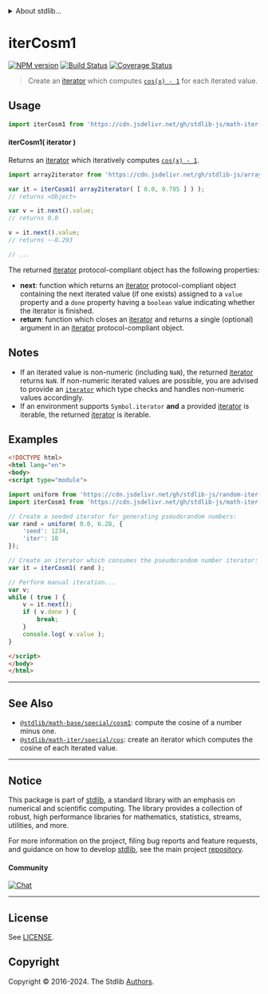 <!--

@license Apache-2.0

Copyright (c) 2020 The Stdlib Authors.

Licensed under the Apache License, Version 2.0 (the "License");
you may not use this file except in compliance with the License.
You may obtain a copy of the License at

   http://www.apache.org/licenses/LICENSE-2.0

Unless required by applicable law or agreed to in writing, software
distributed under the License is distributed on an "AS IS" BASIS,
WITHOUT WARRANTIES OR CONDITIONS OF ANY KIND, either express or implied.
See the License for the specific language governing permissions and
limitations under the License.

-->


<details>
  <summary>
    About stdlib...
  </summary>
  <p>We believe in a future in which the web is a preferred environment for numerical computation. To help realize this future, we've built stdlib. stdlib is a standard library, with an emphasis on numerical and scientific computation, written in JavaScript (and C) for execution in browsers and in Node.js.</p>
  <p>The library is fully decomposable, being architected in such a way that you can swap out and mix and match APIs and functionality to cater to your exact preferences and use cases.</p>
  <p>When you use stdlib, you can be absolutely certain that you are using the most thorough, rigorous, well-written, studied, documented, tested, measured, and high-quality code out there.</p>
  <p>To join us in bringing numerical computing to the web, get started by checking us out on <a href="https://github.com/stdlib-js/stdlib">GitHub</a>, and please consider <a href="https://opencollective.com/stdlib">financially supporting stdlib</a>. We greatly appreciate your continued support!</p>
</details>

# iterCosm1

[![NPM version][npm-image]][npm-url] [![Build Status][test-image]][test-url] [![Coverage Status][coverage-image]][coverage-url] <!-- [![dependencies][dependencies-image]][dependencies-url] -->

> Create an [iterator][mdn-iterator-protocol] which computes [`cos(x) - 1`][@stdlib/math/base/special/cosm1] for each iterated value.

<!-- Section to include introductory text. Make sure to keep an empty line after the intro `section` element and another before the `/section` close. -->

<section class="intro">

</section>

<!-- /.intro -->

<!-- Package usage documentation. -->



<section class="usage">

## Usage

```javascript
import iterCosm1 from 'https://cdn.jsdelivr.net/gh/stdlib-js/math-iter-special-cosm1@v0.2.2-esm/index.mjs';
```

#### iterCosm1( iterator )

Returns an [iterator][mdn-iterator-protocol] which iteratively computes [`cos(x) - 1`][@stdlib/math/base/special/cosm1].

```javascript
import array2iterator from 'https://cdn.jsdelivr.net/gh/stdlib-js/array-to-iterator@esm/index.mjs';

var it = iterCosm1( array2iterator( [ 0.0, 0.785 ] ) );
// returns <Object>

var v = it.next().value;
// returns 0.0

v = it.next().value;
// returns ~-0.293

// ...
```

The returned [iterator][mdn-iterator-protocol] protocol-compliant object has the following properties:

-   **next**: function which returns an [iterator][mdn-iterator-protocol] protocol-compliant object containing the next iterated value (if one exists) assigned to a `value` property and a `done` property having a `boolean` value indicating whether the iterator is finished.
-   **return**: function which closes an [iterator][mdn-iterator-protocol] and returns a single (optional) argument in an [iterator][mdn-iterator-protocol] protocol-compliant object.

</section>

<!-- /.usage -->

<!-- Package usage notes. Make sure to keep an empty line after the `section` element and another before the `/section` close. -->

<section class="notes">

## Notes

-   If an iterated value is non-numeric (including `NaN`), the returned [iterator][mdn-iterator-protocol] returns `NaN`. If non-numeric iterated values are possible, you are advised to provide an [`iterator`][mdn-iterator-protocol] which type checks and handles non-numeric values accordingly.
-   If an environment supports `Symbol.iterator` **and** a provided [iterator][mdn-iterator-protocol] is iterable, the returned [iterator][mdn-iterator-protocol] is iterable.

</section>

<!-- /.notes -->

<!-- Package usage examples. -->

<section class="examples">

## Examples

<!-- eslint no-undef: "error" -->

```html
<!DOCTYPE html>
<html lang="en">
<body>
<script type="module">

import uniform from 'https://cdn.jsdelivr.net/gh/stdlib-js/random-iter-uniform@esm/index.mjs';
import iterCosm1 from 'https://cdn.jsdelivr.net/gh/stdlib-js/math-iter-special-cosm1@v0.2.2-esm/index.mjs';

// Create a seeded iterator for generating pseudorandom numbers:
var rand = uniform( 0.0, 6.28, {
    'seed': 1234,
    'iter': 10
});

// Create an iterator which consumes the pseudorandom number iterator:
var it = iterCosm1( rand );

// Perform manual iteration...
var v;
while ( true ) {
    v = it.next();
    if ( v.done ) {
        break;
    }
    console.log( v.value );
}

</script>
</body>
</html>
```

</section>

<!-- /.examples -->

<!-- Section to include cited references. If references are included, add a horizontal rule *before* the section. Make sure to keep an empty line after the `section` element and another before the `/section` close. -->

<section class="references">

</section>

<!-- /.references -->

<!-- Section for related `stdlib` packages. Do not manually edit this section, as it is automatically populated. -->

<section class="related">

* * *

## See Also

-   <span class="package-name">[`@stdlib/math-base/special/cosm1`][@stdlib/math/base/special/cosm1]</span><span class="delimiter">: </span><span class="description">compute the cosine of a number minus one.</span>
-   <span class="package-name">[`@stdlib/math-iter/special/cos`][@stdlib/math/iter/special/cos]</span><span class="delimiter">: </span><span class="description">create an iterator which computes the cosine of each iterated value.</span>

</section>

<!-- /.related -->

<!-- Section for all links. Make sure to keep an empty line after the `section` element and another before the `/section` close. -->


<section class="main-repo" >

* * *

## Notice

This package is part of [stdlib][stdlib], a standard library with an emphasis on numerical and scientific computing. The library provides a collection of robust, high performance libraries for mathematics, statistics, streams, utilities, and more.

For more information on the project, filing bug reports and feature requests, and guidance on how to develop [stdlib][stdlib], see the main project [repository][stdlib].

#### Community

[![Chat][chat-image]][chat-url]

---

## License

See [LICENSE][stdlib-license].


## Copyright

Copyright &copy; 2016-2024. The Stdlib [Authors][stdlib-authors].

</section>

<!-- /.stdlib -->

<!-- Section for all links. Make sure to keep an empty line after the `section` element and another before the `/section` close. -->

<section class="links">

[npm-image]: http://img.shields.io/npm/v/@stdlib/math-iter-special-cosm1.svg
[npm-url]: https://npmjs.org/package/@stdlib/math-iter-special-cosm1

[test-image]: https://github.com/stdlib-js/math-iter-special-cosm1/actions/workflows/test.yml/badge.svg?branch=v0.2.2
[test-url]: https://github.com/stdlib-js/math-iter-special-cosm1/actions/workflows/test.yml?query=branch:v0.2.2

[coverage-image]: https://img.shields.io/codecov/c/github/stdlib-js/math-iter-special-cosm1/main.svg
[coverage-url]: https://codecov.io/github/stdlib-js/math-iter-special-cosm1?branch=main

<!--

[dependencies-image]: https://img.shields.io/david/stdlib-js/math-iter-special-cosm1.svg
[dependencies-url]: https://david-dm.org/stdlib-js/math-iter-special-cosm1/main

-->

[chat-image]: https://img.shields.io/gitter/room/stdlib-js/stdlib.svg
[chat-url]: https://app.gitter.im/#/room/#stdlib-js_stdlib:gitter.im

[stdlib]: https://github.com/stdlib-js/stdlib

[stdlib-authors]: https://github.com/stdlib-js/stdlib/graphs/contributors

[umd]: https://github.com/umdjs/umd
[es-module]: https://developer.mozilla.org/en-US/docs/Web/JavaScript/Guide/Modules

[deno-url]: https://github.com/stdlib-js/math-iter-special-cosm1/tree/deno
[deno-readme]: https://github.com/stdlib-js/math-iter-special-cosm1/blob/deno/README.md
[umd-url]: https://github.com/stdlib-js/math-iter-special-cosm1/tree/umd
[umd-readme]: https://github.com/stdlib-js/math-iter-special-cosm1/blob/umd/README.md
[esm-url]: https://github.com/stdlib-js/math-iter-special-cosm1/tree/esm
[esm-readme]: https://github.com/stdlib-js/math-iter-special-cosm1/blob/esm/README.md
[branches-url]: https://github.com/stdlib-js/math-iter-special-cosm1/blob/main/branches.md

[stdlib-license]: https://raw.githubusercontent.com/stdlib-js/math-iter-special-cosm1/main/LICENSE

[mdn-iterator-protocol]: https://developer.mozilla.org/en-US/docs/Web/JavaScript/Reference/Iteration_protocols#The_iterator_protocol

<!-- <related-links> -->

[@stdlib/math/base/special/cosm1]: https://github.com/stdlib-js/math-base-special-cosm1/tree/esm

[@stdlib/math/iter/special/cos]: https://github.com/stdlib-js/math-iter-special-cos/tree/esm

<!-- </related-links> -->

</section>

<!-- /.links -->
